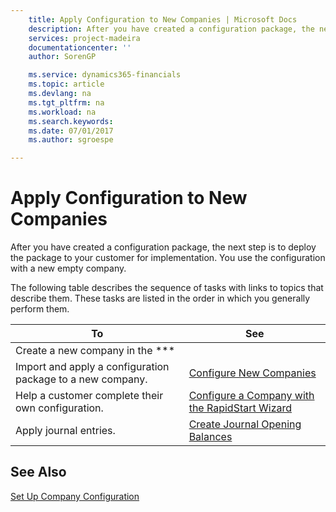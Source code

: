 ```yaml
---
    title: Apply Configuration to New Companies | Microsoft Docs
    description: After you have created a configuration package, the next step is to deploy the package to your customer for implementation. You use the configuration with a new empty company.
    services: project-madeira
    documentationcenter: ''
    author: SorenGP

    ms.service: dynamics365-financials
    ms.topic: article
    ms.devlang: na
    ms.tgt_pltfrm: na
    ms.workload: na
    ms.search.keywords:
    ms.date: 07/01/2017
    ms.author: sgroespe

---
```

# Apply Configuration to New Companies
After you have created a configuration package, the next step is to deploy the package to your customer for implementation. You use the configuration with a new empty company.  

 The following table describes the sequence of tasks with links to topics that describe them. These tasks are listed in the order in which you generally perform them.  

|**To**|**See**|  
|------------|-------------|  
|Create a new company in the ***|  
|Import and apply a configuration package to a new company.|[Configure New Companies](admin-how-to-configure-new-companies.md)|  
|Help a customer complete their own configuration.|[Configure a Company with the RapidStart Wizard](admin-how-to-configure-a-company-with-the-rapidstart-wizard.md)|  
|Apply journal entries.|[Create Journal Opening Balances](admin-how-to-create-journal-opening-balances.md)|  

## See Also  
 [Set Up Company Configuration](admin-set-up-company-configuration.md)
